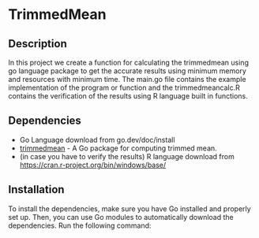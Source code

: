 # TrimmedMean

## Description
In this project we create a function for calculating the trimmedmean using go language package to get the accurate results using minimum memory and resources with minimum time. The main.go file contains the example implementation of the program or function and the trimmedmeancalc.R contains the verification of the results using R language built in functions.
## Dependencies
- Go Language download from go.dev/doc/install
- [trimmedmean](https://github.com/dani67894/TrimmedMean) - A Go package for computing trimmed mean.
- (in case you have to verify the results) R language download from https://cran.r-project.org/bin/windows/base/ 

## Installation
To install the dependencies, make sure you have Go installed and properly set up. Then, you can use Go modules to automatically download the dependencies. Run the following command:

